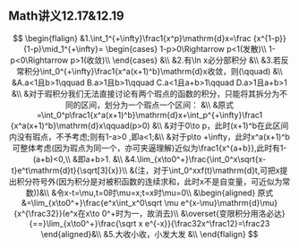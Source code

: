 ## Math讲义12.17&12.19

$$
\begin{flalign}
&1.\int_1^{+\infty}\frac1{x^p}\mathrm{d}x=\frac {x^{1-p}}{1-p}\mid_1^{+\infty}= 
\begin{cases}
1-p>0\Rightarrow p<1(发散)\\
1-p<0\Rightarrow p>1(收敛)\\
\end{cases}
&\\
&2.有\ln x必分部积分 &\\
&3.若反常积分\int_0^{+\infty}\frac1{x^a(x+1)^b}\mathrm{d}x收敛，则(\qquad) &\\
&A.a<1且b>1\qquad B.a>1且b>1\qquad C.a<1且a+b>1\qquad D.a>1且a+b>1 &\\
&对于瑕积分我们无法直接讨论有两个瑕点的函数的积分，只能将其拆分为不同的区间，划分为一个瑕点一个区间： &\\
&原式=\int_0^p\frac1{x^a(x+1)^b}\mathrm{d}x+\int_p^{+\infty}\frac1 {x^a(x+1)^b}\mathrm{d}x\qquad(p>0) &\\
&对于0\to p，此时(x+1)^b在此区间内没有瑕点，不予考虑;则有1-a>0 ,即a<1;&\\
&对于p\to +\infty，此时x^a(x+1)^b可整体考虑(因为瑕点为同一个，亦可夹逼理解)近似为\frac1{x^{a+b}},此时有1-(a+b)<0,\\
&即a+b>1. &\\
&4.\lim_{x\to0^+}\frac{\int_0^x\sqrt{x-t}e^t\mathrm{d}t}{\sqrt[3]{x}}\\
&(注，对于\int_0^xxf(t)\mathrm{d}t,可把x提出积分符号外(因为积分是对被积函数的连续求和，此时x不是自变量，可近似为常数))&\\
&令x-t=\mu,t=0时\mu=x;t=x时\mu=0\\
&\begin{aligned}
原式&=\lim_{x\to0^+}\frac{e^x\int_x^0\sqrt \mu e^{x-\mu}\mathrm{d}\mu}{x^{\frac32}}(e^x在x\to 0^+时为一，故消去)\\
&\overset{变限积分用洛必达}{==}\lim_{x\to0^+}\frac{\sqrt x e^{-x}}{\frac32x^\frac12}=\frac23
\end{aligned}&\\
&5.大收小收，小发大发 &\\
\end{flalign}
$$

